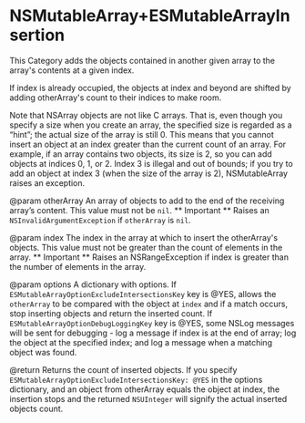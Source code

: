 NSMutableArray+ESMutableArrayInsertion
======================================

This Category adds the objects contained in another given array to the array's contents at a given index.

If index is already occupied, the objects at index and beyond are shifted by adding otherArray's count to their indices to make room.

Note that NSArray objects are not like C arrays. That is, even though you specify a size when you create an array, the specified size is regarded as a “hint”; the actual size of the array is still 0. This means that you cannot insert an object at an index greater than the current count of an array. For example, if an array contains two objects, its size is 2, so you can add objects at indices 0, 1, or 2. Index 3 is illegal and out of bounds; if you try to add an object at index 3 (when the size of the array is 2), NSMutableArray raises an exception.

@param otherArray An array of objects to add to the end of the receiving array’s content. This value must not be `nil`.
                  ** Important **
                  Raises an `NSInvalidArgumentException` if `otherArray` is `nil`.

@param index The index in the array at which to insert the otherArray's objects. This value must not be greater than the count of elements in the array.
             ** Important **
             Raises an NSRangeException if index is greater than the number of elements in the array.

@param options A dictionary with options. If `ESMutableArrayOptionExcludeIntersectionsKey` key is @YES, allows the `otherArray` to be compared with the object at `index` and if a match occurs, stop inserting objects and return the inserted count. If `ESMutableArrayOptionDebugLoggingKey` key is @YES, some NSLog messages will be sent for debugging - log a message if index is at the end of array; log the object at the specified index; and log a message when a matching object was found.

@return Returns the count of inserted objects.
        If you specify `ESMutableArrayOptionExcludeIntersectionsKey: @YES` in the options dictionary, and an object from otherArray equals the object at index, the insertion stops and the returned `NSUInteger` will signify the actual inserted objects count.
